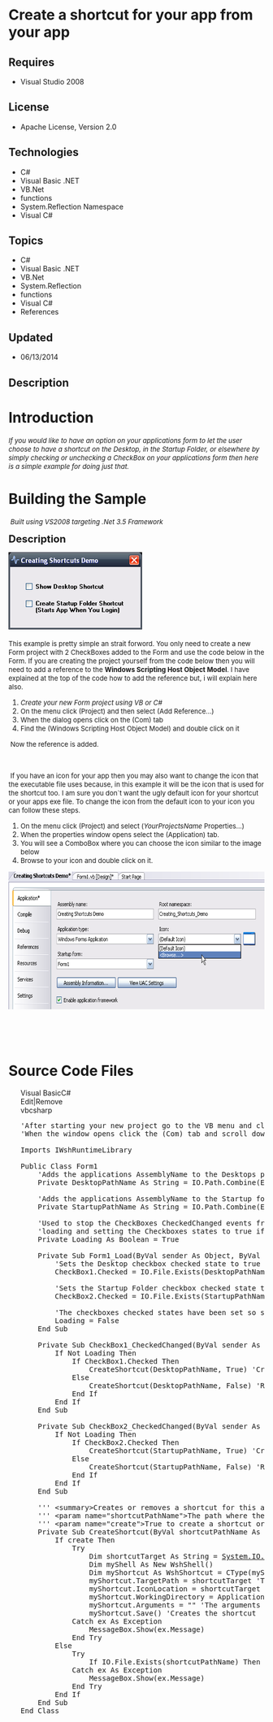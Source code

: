 # Create a shortcut for your app from your app
## Requires
- Visual Studio 2008
## License
- Apache License, Version 2.0
## Technologies
- C#
- Visual Basic .NET
- VB.Net
- functions
- System.Reflection Namespace
- Visual C#
## Topics
- C#
- Visual Basic .NET
- VB.Net
- System.Reflection
- functions
- Visual C#
- References
## Updated
- 06/13/2014
## Description

<h1>Introduction</h1>
<p><em><span style="font-size:small">If you would like to have an option on your applications form to let the user choose to have a shortcut on the Desktop, in the Startup Folder, or elsewhere by simply checking or unchecking a CheckBox on your applications
 form then here is a simple example for doing just that.&nbsp;&nbsp;&nbsp;&nbsp;&nbsp;&nbsp;&nbsp;&nbsp;&nbsp;
</span></em></p>
<h1><span>Building the Sample</span></h1>
<p><em><span style="font-size:small">&nbsp;Built using VS2008 targeting .Net 3.5 Framework</span></em></p>
<p><span style="font-size:20px; font-weight:bold">Description</span></p>
<p><span style="font-size:20px; font-weight:bold"><img id="116806" src="116806-form%20image.png" alt="" width="263" height="152"><br>
</span></p>
<p><span style="font-size:small">This example is pretty simple an strait forword. You only need to create a new Form project with 2 CheckBoxes added to the Form and use the code below in the Form. If you are creating the project yourself from the code below
 then you will need to add a reference to the <strong>Windows Scripting Host Object Model</strong>. I have explained at the top of the code how to add the reference but, i will explain here also.</span><em>&nbsp;</em></p>
<ol>
<li><em><span style="font-size:small">Create your new Form project using VB or C#</span></em>
</li><li><span style="font-size:small">On the menu click (Project) and then select (Add Reference...)</span>
</li><li><span style="font-size:small">When the dialog opens click on the (Com) tab</span>
</li><li><span style="font-size:small">Find the (Windows Scripting Host Object Model) and double click on it</span>
</li></ol>
<p><span style="font-size:small">&nbsp;Now the reference is added.</span></p>
<p>&nbsp;</p>
<p><span style="font-size:small">&nbsp;If you have an icon for your app then you may also want to change the icon that the executable file uses because, in this example it will be the icon that is used for the shortcut too. I am sure you don`t want the ugly
 default icon for your shortcut or your apps exe file. To change the icon from the default icon to your icon you can follow these steps.</span></p>
<ol>
<li><span style="font-size:small">On the menu click (Project) and select (<em>YourProjectsName</em> Properties...)</span>
</li><li><span style="font-size:small">When the properties window opens select the (Application) tab.</span>
</li><li><span style="font-size:small">You will see a ComboBox where you can choose the icon similar to the image below</span>
</li><li><span style="font-size:small">Browse to your icon and double click on it.<br>
</span></li></ol>
<p><span style="font-size:small"><img id="116805" src="116805-set%20exe%20icon.png" alt="" width="666" height="271"><br>
</span></p>
<p>&nbsp;</p>
<p>&nbsp;</p>
<h1><span>Source Code Files</span></h1>
<ul>
<div class="scriptcode">
<div class="pluginEditHolder" pluginCommand="mceScriptCode">
<div class="title"><span>Visual Basic</span><span>C#</span></div>
<div class="pluginLinkHolder"><span class="pluginEditHolderLink">Edit</span>|<span class="pluginRemoveHolderLink">Remove</span></div>
<span class="hidden">vb</span><span class="hidden">csharp</span>


<div class="preview">
<pre class="vb"><span class="visualBasic__com">'After&nbsp;starting&nbsp;your&nbsp;new&nbsp;project&nbsp;go&nbsp;to&nbsp;the&nbsp;VB&nbsp;menu&nbsp;and&nbsp;click&nbsp;(Project)&nbsp;then&nbsp;click&nbsp;(Add&nbsp;Refference...)</span>&nbsp;
<span class="visualBasic__com">'When&nbsp;the&nbsp;window&nbsp;opens&nbsp;click&nbsp;the&nbsp;(Com)&nbsp;tab&nbsp;and&nbsp;scroll&nbsp;down&nbsp;and&nbsp;doubleclick&nbsp;(Windows&nbsp;Scripting&nbsp;Host&nbsp;Object&nbsp;Model).</span>&nbsp;
&nbsp;
<span class="visualBasic__keyword">Imports</span>&nbsp;IWshRuntimeLibrary&nbsp;
&nbsp;
<span class="visualBasic__keyword">Public</span>&nbsp;<span class="visualBasic__keyword">Class</span>&nbsp;Form1&nbsp;
&nbsp;&nbsp;&nbsp;&nbsp;<span class="visualBasic__com">'Adds&nbsp;the&nbsp;applications&nbsp;AssemblyName&nbsp;to&nbsp;the&nbsp;Desktops&nbsp;path&nbsp;and&nbsp;adds&nbsp;the&nbsp;.lnk&nbsp;extension&nbsp;used&nbsp;for&nbsp;shortcuts</span>&nbsp;
&nbsp;&nbsp;&nbsp;&nbsp;<span class="visualBasic__keyword">Private</span>&nbsp;DesktopPathName&nbsp;<span class="visualBasic__keyword">As</span>&nbsp;<span class="visualBasic__keyword">String</span>&nbsp;=&nbsp;IO.Path.Combine(Environment.GetFolderPath(Environment.SpecialFolder.Desktop),&nbsp;My.Application.Info.AssemblyName&nbsp;&amp;&nbsp;<span class="visualBasic__string">&quot;.lnk&quot;</span>)&nbsp;
&nbsp;
&nbsp;&nbsp;&nbsp;&nbsp;<span class="visualBasic__com">'Adds&nbsp;the&nbsp;applications&nbsp;AssemblyName&nbsp;to&nbsp;the&nbsp;Startup&nbsp;folder&nbsp;path&nbsp;and&nbsp;adds&nbsp;the&nbsp;.lnk&nbsp;extension&nbsp;used&nbsp;for&nbsp;shortcuts</span>&nbsp;
&nbsp;&nbsp;&nbsp;&nbsp;<span class="visualBasic__keyword">Private</span>&nbsp;StartupPathName&nbsp;<span class="visualBasic__keyword">As</span>&nbsp;<span class="visualBasic__keyword">String</span>&nbsp;=&nbsp;IO.Path.Combine(Environment.GetFolderPath(Environment.SpecialFolder.Startup),&nbsp;My.Application.Info.AssemblyName&nbsp;&amp;&nbsp;<span class="visualBasic__string">&quot;.lnk&quot;</span>)&nbsp;
&nbsp;
&nbsp;&nbsp;&nbsp;&nbsp;<span class="visualBasic__com">'Used&nbsp;to&nbsp;stop&nbsp;the&nbsp;CheckBoxes&nbsp;CheckedChanged&nbsp;events&nbsp;from&nbsp;calling&nbsp;the&nbsp;CreateShortcut&nbsp;sub&nbsp;when&nbsp;the&nbsp;form&nbsp;is</span>&nbsp;
&nbsp;&nbsp;&nbsp;&nbsp;<span class="visualBasic__com">'loading&nbsp;and&nbsp;setting&nbsp;the&nbsp;Checkboxes&nbsp;states&nbsp;to&nbsp;true&nbsp;if&nbsp;the&nbsp;shortcuts&nbsp;exist.</span>&nbsp;
&nbsp;&nbsp;&nbsp;&nbsp;<span class="visualBasic__keyword">Private</span>&nbsp;Loading&nbsp;<span class="visualBasic__keyword">As</span>&nbsp;<span class="visualBasic__keyword">Boolean</span>&nbsp;=&nbsp;<span class="visualBasic__keyword">True</span>&nbsp;
&nbsp;
&nbsp;&nbsp;&nbsp;&nbsp;<span class="visualBasic__keyword">Private</span>&nbsp;<span class="visualBasic__keyword">Sub</span>&nbsp;Form1_Load(<span class="visualBasic__keyword">ByVal</span>&nbsp;sender&nbsp;<span class="visualBasic__keyword">As</span>&nbsp;<span class="visualBasic__keyword">Object</span>,&nbsp;<span class="visualBasic__keyword">ByVal</span>&nbsp;e&nbsp;<span class="visualBasic__keyword">As</span>&nbsp;<a class="libraryLink" href="http://msdn.microsoft.com/en-US/library/System.EventArgs.aspx" target="_blank" title="Auto generated link to System.EventArgs">System.EventArgs</a>)&nbsp;<span class="visualBasic__keyword">Handles</span>&nbsp;<span class="visualBasic__keyword">Me</span>.Load&nbsp;
&nbsp;&nbsp;&nbsp;&nbsp;&nbsp;&nbsp;&nbsp;&nbsp;<span class="visualBasic__com">'Sets&nbsp;the&nbsp;Desktop&nbsp;checkbox&nbsp;checked&nbsp;state&nbsp;to&nbsp;true&nbsp;if&nbsp;the&nbsp;desktop&nbsp;shortcut&nbsp;exists</span>&nbsp;
&nbsp;&nbsp;&nbsp;&nbsp;&nbsp;&nbsp;&nbsp;&nbsp;CheckBox1.Checked&nbsp;=&nbsp;IO.File.Exists(DesktopPathName)&nbsp;
&nbsp;
&nbsp;&nbsp;&nbsp;&nbsp;&nbsp;&nbsp;&nbsp;&nbsp;<span class="visualBasic__com">'Sets&nbsp;the&nbsp;Startup&nbsp;Folder&nbsp;checkbox&nbsp;checked&nbsp;state&nbsp;to&nbsp;true&nbsp;if&nbsp;the&nbsp;Startup&nbsp;folder&nbsp;shortcut&nbsp;exists</span>&nbsp;
&nbsp;&nbsp;&nbsp;&nbsp;&nbsp;&nbsp;&nbsp;&nbsp;CheckBox2.Checked&nbsp;=&nbsp;IO.File.Exists(StartupPathName)&nbsp;
&nbsp;
&nbsp;&nbsp;&nbsp;&nbsp;&nbsp;&nbsp;&nbsp;&nbsp;<span class="visualBasic__com">'The&nbsp;checkboxes&nbsp;checked&nbsp;states&nbsp;have&nbsp;been&nbsp;set&nbsp;so&nbsp;set&nbsp;Loading&nbsp;to&nbsp;false&nbsp;to&nbsp;allow&nbsp;the&nbsp;CreateShortcut&nbsp;sub&nbsp;to&nbsp;be&nbsp;called&nbsp;now</span>&nbsp;
&nbsp;&nbsp;&nbsp;&nbsp;&nbsp;&nbsp;&nbsp;&nbsp;Loading&nbsp;=&nbsp;<span class="visualBasic__keyword">False</span>&nbsp;
&nbsp;&nbsp;&nbsp;&nbsp;<span class="visualBasic__keyword">End</span>&nbsp;<span class="visualBasic__keyword">Sub</span>&nbsp;
&nbsp;
&nbsp;&nbsp;&nbsp;&nbsp;<span class="visualBasic__keyword">Private</span>&nbsp;<span class="visualBasic__keyword">Sub</span>&nbsp;CheckBox1_CheckedChanged(<span class="visualBasic__keyword">ByVal</span>&nbsp;sender&nbsp;<span class="visualBasic__keyword">As</span>&nbsp;System.<span class="visualBasic__keyword">Object</span>,&nbsp;<span class="visualBasic__keyword">ByVal</span>&nbsp;e&nbsp;<span class="visualBasic__keyword">As</span>&nbsp;<a class="libraryLink" href="http://msdn.microsoft.com/en-US/library/System.EventArgs.aspx" target="_blank" title="Auto generated link to System.EventArgs">System.EventArgs</a>)&nbsp;<span class="visualBasic__keyword">Handles</span>&nbsp;CheckBox1.CheckedChanged&nbsp;
&nbsp;&nbsp;&nbsp;&nbsp;&nbsp;&nbsp;&nbsp;&nbsp;<span class="visualBasic__keyword">If</span>&nbsp;<span class="visualBasic__keyword">Not</span>&nbsp;Loading&nbsp;<span class="visualBasic__keyword">Then</span>&nbsp;
&nbsp;&nbsp;&nbsp;&nbsp;&nbsp;&nbsp;&nbsp;&nbsp;&nbsp;&nbsp;&nbsp;&nbsp;<span class="visualBasic__keyword">If</span>&nbsp;CheckBox1.Checked&nbsp;<span class="visualBasic__keyword">Then</span>&nbsp;
&nbsp;&nbsp;&nbsp;&nbsp;&nbsp;&nbsp;&nbsp;&nbsp;&nbsp;&nbsp;&nbsp;&nbsp;&nbsp;&nbsp;&nbsp;&nbsp;CreateShortcut(DesktopPathName,&nbsp;<span class="visualBasic__keyword">True</span>)&nbsp;<span class="visualBasic__com">'Create&nbsp;a&nbsp;shortcut&nbsp;on&nbsp;the&nbsp;desktop</span>&nbsp;
&nbsp;&nbsp;&nbsp;&nbsp;&nbsp;&nbsp;&nbsp;&nbsp;&nbsp;&nbsp;&nbsp;&nbsp;<span class="visualBasic__keyword">Else</span>&nbsp;
&nbsp;&nbsp;&nbsp;&nbsp;&nbsp;&nbsp;&nbsp;&nbsp;&nbsp;&nbsp;&nbsp;&nbsp;&nbsp;&nbsp;&nbsp;&nbsp;CreateShortcut(DesktopPathName,&nbsp;<span class="visualBasic__keyword">False</span>)&nbsp;<span class="visualBasic__com">'Remove&nbsp;the&nbsp;shortcut&nbsp;from&nbsp;the&nbsp;desktop</span>&nbsp;
&nbsp;&nbsp;&nbsp;&nbsp;&nbsp;&nbsp;&nbsp;&nbsp;&nbsp;&nbsp;&nbsp;&nbsp;<span class="visualBasic__keyword">End</span>&nbsp;<span class="visualBasic__keyword">If</span>&nbsp;
&nbsp;&nbsp;&nbsp;&nbsp;&nbsp;&nbsp;&nbsp;&nbsp;<span class="visualBasic__keyword">End</span>&nbsp;<span class="visualBasic__keyword">If</span>&nbsp;
&nbsp;&nbsp;&nbsp;&nbsp;<span class="visualBasic__keyword">End</span>&nbsp;<span class="visualBasic__keyword">Sub</span>&nbsp;
&nbsp;
&nbsp;&nbsp;&nbsp;&nbsp;<span class="visualBasic__keyword">Private</span>&nbsp;<span class="visualBasic__keyword">Sub</span>&nbsp;CheckBox2_CheckedChanged(<span class="visualBasic__keyword">ByVal</span>&nbsp;sender&nbsp;<span class="visualBasic__keyword">As</span>&nbsp;System.<span class="visualBasic__keyword">Object</span>,&nbsp;<span class="visualBasic__keyword">ByVal</span>&nbsp;e&nbsp;<span class="visualBasic__keyword">As</span>&nbsp;<a class="libraryLink" href="http://msdn.microsoft.com/en-US/library/System.EventArgs.aspx" target="_blank" title="Auto generated link to System.EventArgs">System.EventArgs</a>)&nbsp;<span class="visualBasic__keyword">Handles</span>&nbsp;CheckBox2.CheckedChanged&nbsp;
&nbsp;&nbsp;&nbsp;&nbsp;&nbsp;&nbsp;&nbsp;&nbsp;<span class="visualBasic__keyword">If</span>&nbsp;<span class="visualBasic__keyword">Not</span>&nbsp;Loading&nbsp;<span class="visualBasic__keyword">Then</span>&nbsp;
&nbsp;&nbsp;&nbsp;&nbsp;&nbsp;&nbsp;&nbsp;&nbsp;&nbsp;&nbsp;&nbsp;&nbsp;<span class="visualBasic__keyword">If</span>&nbsp;CheckBox2.Checked&nbsp;<span class="visualBasic__keyword">Then</span>&nbsp;
&nbsp;&nbsp;&nbsp;&nbsp;&nbsp;&nbsp;&nbsp;&nbsp;&nbsp;&nbsp;&nbsp;&nbsp;&nbsp;&nbsp;&nbsp;&nbsp;CreateShortcut(StartupPathName,&nbsp;<span class="visualBasic__keyword">True</span>)&nbsp;<span class="visualBasic__com">'Create&nbsp;a&nbsp;shortcut&nbsp;in&nbsp;the&nbsp;startup&nbsp;folder</span>&nbsp;
&nbsp;&nbsp;&nbsp;&nbsp;&nbsp;&nbsp;&nbsp;&nbsp;&nbsp;&nbsp;&nbsp;&nbsp;<span class="visualBasic__keyword">Else</span>&nbsp;
&nbsp;&nbsp;&nbsp;&nbsp;&nbsp;&nbsp;&nbsp;&nbsp;&nbsp;&nbsp;&nbsp;&nbsp;&nbsp;&nbsp;&nbsp;&nbsp;CreateShortcut(StartupPathName,&nbsp;<span class="visualBasic__keyword">False</span>)&nbsp;<span class="visualBasic__com">'Remove&nbsp;the&nbsp;shortcut&nbsp;in&nbsp;the&nbsp;startup&nbsp;folder</span>&nbsp;
&nbsp;&nbsp;&nbsp;&nbsp;&nbsp;&nbsp;&nbsp;&nbsp;&nbsp;&nbsp;&nbsp;&nbsp;<span class="visualBasic__keyword">End</span>&nbsp;<span class="visualBasic__keyword">If</span>&nbsp;
&nbsp;&nbsp;&nbsp;&nbsp;&nbsp;&nbsp;&nbsp;&nbsp;<span class="visualBasic__keyword">End</span>&nbsp;<span class="visualBasic__keyword">If</span>&nbsp;
&nbsp;&nbsp;&nbsp;&nbsp;<span class="visualBasic__keyword">End</span>&nbsp;<span class="visualBasic__keyword">Sub</span>&nbsp;
&nbsp;
&nbsp;&nbsp;&nbsp;&nbsp;<span class="visualBasic__com">'''&nbsp;&lt;summary&gt;Creates&nbsp;or&nbsp;removes&nbsp;a&nbsp;shortcut&nbsp;for&nbsp;this&nbsp;application&nbsp;at&nbsp;the&nbsp;specified&nbsp;pathname.&lt;/summary&gt;</span>&nbsp;
&nbsp;&nbsp;&nbsp;&nbsp;<span class="visualBasic__com">'''&nbsp;&lt;param&nbsp;name=&quot;shortcutPathName&quot;&gt;The&nbsp;path&nbsp;where&nbsp;the&nbsp;shortcut&nbsp;is&nbsp;to&nbsp;be&nbsp;created&nbsp;or&nbsp;removed&nbsp;from&nbsp;including&nbsp;the&nbsp;(.lnk)&nbsp;extension.&lt;/param&gt;</span>&nbsp;
&nbsp;&nbsp;&nbsp;&nbsp;<span class="visualBasic__com">'''&nbsp;&lt;param&nbsp;name=&quot;create&quot;&gt;True&nbsp;to&nbsp;create&nbsp;a&nbsp;shortcut&nbsp;or&nbsp;False&nbsp;to&nbsp;remove&nbsp;the&nbsp;shortcut.&lt;/param&gt;</span>&nbsp;
&nbsp;&nbsp;&nbsp;&nbsp;<span class="visualBasic__keyword">Private</span>&nbsp;<span class="visualBasic__keyword">Sub</span>&nbsp;CreateShortcut(<span class="visualBasic__keyword">ByVal</span>&nbsp;shortcutPathName&nbsp;<span class="visualBasic__keyword">As</span>&nbsp;<span class="visualBasic__keyword">String</span>,&nbsp;<span class="visualBasic__keyword">ByVal</span>&nbsp;create&nbsp;<span class="visualBasic__keyword">As</span>&nbsp;<span class="visualBasic__keyword">Boolean</span>)&nbsp;
&nbsp;&nbsp;&nbsp;&nbsp;&nbsp;&nbsp;&nbsp;&nbsp;<span class="visualBasic__keyword">If</span>&nbsp;create&nbsp;<span class="visualBasic__keyword">Then</span>&nbsp;
&nbsp;&nbsp;&nbsp;&nbsp;&nbsp;&nbsp;&nbsp;&nbsp;&nbsp;&nbsp;&nbsp;&nbsp;<span class="visualBasic__keyword">Try</span>&nbsp;
&nbsp;&nbsp;&nbsp;&nbsp;&nbsp;&nbsp;&nbsp;&nbsp;&nbsp;&nbsp;&nbsp;&nbsp;&nbsp;&nbsp;&nbsp;&nbsp;<span class="visualBasic__keyword">Dim</span>&nbsp;shortcutTarget&nbsp;<span class="visualBasic__keyword">As</span>&nbsp;<span class="visualBasic__keyword">String</span>&nbsp;=&nbsp;<a class="libraryLink" href="http://msdn.microsoft.com/en-US/library/System.IO.Path.Combine.aspx" target="_blank" title="Auto generated link to System.IO.Path.Combine">System.IO.Path.Combine</a>(Application.StartupPath,&nbsp;My.Application.Info.AssemblyName&nbsp;&amp;&nbsp;<span class="visualBasic__string">&quot;.exe&quot;</span>)&nbsp;
&nbsp;&nbsp;&nbsp;&nbsp;&nbsp;&nbsp;&nbsp;&nbsp;&nbsp;&nbsp;&nbsp;&nbsp;&nbsp;&nbsp;&nbsp;&nbsp;<span class="visualBasic__keyword">Dim</span>&nbsp;myShell&nbsp;<span class="visualBasic__keyword">As</span>&nbsp;<span class="visualBasic__keyword">New</span>&nbsp;WshShell()&nbsp;
&nbsp;&nbsp;&nbsp;&nbsp;&nbsp;&nbsp;&nbsp;&nbsp;&nbsp;&nbsp;&nbsp;&nbsp;&nbsp;&nbsp;&nbsp;&nbsp;<span class="visualBasic__keyword">Dim</span>&nbsp;myShortcut&nbsp;<span class="visualBasic__keyword">As</span>&nbsp;WshShortcut&nbsp;=&nbsp;<span class="visualBasic__keyword">CType</span>(myShell.CreateShortcut(shortcutPathName),&nbsp;WshShortcut)&nbsp;
&nbsp;&nbsp;&nbsp;&nbsp;&nbsp;&nbsp;&nbsp;&nbsp;&nbsp;&nbsp;&nbsp;&nbsp;&nbsp;&nbsp;&nbsp;&nbsp;myShortcut.TargetPath&nbsp;=&nbsp;shortcutTarget&nbsp;<span class="visualBasic__com">'The&nbsp;exe&nbsp;file&nbsp;this&nbsp;shortcut&nbsp;executes&nbsp;when&nbsp;double&nbsp;clicked</span>&nbsp;
&nbsp;&nbsp;&nbsp;&nbsp;&nbsp;&nbsp;&nbsp;&nbsp;&nbsp;&nbsp;&nbsp;&nbsp;&nbsp;&nbsp;&nbsp;&nbsp;myShortcut.IconLocation&nbsp;=&nbsp;shortcutTarget&nbsp;&amp;&nbsp;<span class="visualBasic__string">&quot;,0&quot;</span>&nbsp;<span class="visualBasic__com">'Sets&nbsp;the&nbsp;icon&nbsp;of&nbsp;the&nbsp;shortcut&nbsp;to&nbsp;the&nbsp;exe`s&nbsp;icon</span>&nbsp;
&nbsp;&nbsp;&nbsp;&nbsp;&nbsp;&nbsp;&nbsp;&nbsp;&nbsp;&nbsp;&nbsp;&nbsp;&nbsp;&nbsp;&nbsp;&nbsp;myShortcut.WorkingDirectory&nbsp;=&nbsp;Application.StartupPath&nbsp;<span class="visualBasic__com">'The&nbsp;working&nbsp;directory&nbsp;for&nbsp;the&nbsp;exe</span>&nbsp;
&nbsp;&nbsp;&nbsp;&nbsp;&nbsp;&nbsp;&nbsp;&nbsp;&nbsp;&nbsp;&nbsp;&nbsp;&nbsp;&nbsp;&nbsp;&nbsp;myShortcut.Arguments&nbsp;=&nbsp;<span class="visualBasic__string">&quot;&quot;</span>&nbsp;<span class="visualBasic__com">'The&nbsp;arguments&nbsp;used&nbsp;when&nbsp;executing&nbsp;the&nbsp;exe</span>&nbsp;
&nbsp;&nbsp;&nbsp;&nbsp;&nbsp;&nbsp;&nbsp;&nbsp;&nbsp;&nbsp;&nbsp;&nbsp;&nbsp;&nbsp;&nbsp;&nbsp;myShortcut.Save()&nbsp;<span class="visualBasic__com">'Creates&nbsp;the&nbsp;shortcut</span>&nbsp;
&nbsp;&nbsp;&nbsp;&nbsp;&nbsp;&nbsp;&nbsp;&nbsp;&nbsp;&nbsp;&nbsp;&nbsp;<span class="visualBasic__keyword">Catch</span>&nbsp;ex&nbsp;<span class="visualBasic__keyword">As</span>&nbsp;Exception&nbsp;
&nbsp;&nbsp;&nbsp;&nbsp;&nbsp;&nbsp;&nbsp;&nbsp;&nbsp;&nbsp;&nbsp;&nbsp;&nbsp;&nbsp;&nbsp;&nbsp;MessageBox.Show(ex.Message)&nbsp;
&nbsp;&nbsp;&nbsp;&nbsp;&nbsp;&nbsp;&nbsp;&nbsp;&nbsp;&nbsp;&nbsp;&nbsp;<span class="visualBasic__keyword">End</span>&nbsp;<span class="visualBasic__keyword">Try</span>&nbsp;
&nbsp;&nbsp;&nbsp;&nbsp;&nbsp;&nbsp;&nbsp;&nbsp;<span class="visualBasic__keyword">Else</span>&nbsp;
&nbsp;&nbsp;&nbsp;&nbsp;&nbsp;&nbsp;&nbsp;&nbsp;&nbsp;&nbsp;&nbsp;&nbsp;<span class="visualBasic__keyword">Try</span>&nbsp;
&nbsp;&nbsp;&nbsp;&nbsp;&nbsp;&nbsp;&nbsp;&nbsp;&nbsp;&nbsp;&nbsp;&nbsp;&nbsp;&nbsp;&nbsp;&nbsp;<span class="visualBasic__keyword">If</span>&nbsp;IO.File.Exists(shortcutPathName)&nbsp;<span class="visualBasic__keyword">Then</span>&nbsp;IO.File.Delete(shortcutPathName)&nbsp;
&nbsp;&nbsp;&nbsp;&nbsp;&nbsp;&nbsp;&nbsp;&nbsp;&nbsp;&nbsp;&nbsp;&nbsp;<span class="visualBasic__keyword">Catch</span>&nbsp;ex&nbsp;<span class="visualBasic__keyword">As</span>&nbsp;Exception&nbsp;
&nbsp;&nbsp;&nbsp;&nbsp;&nbsp;&nbsp;&nbsp;&nbsp;&nbsp;&nbsp;&nbsp;&nbsp;&nbsp;&nbsp;&nbsp;&nbsp;MessageBox.Show(ex.Message)&nbsp;
&nbsp;&nbsp;&nbsp;&nbsp;&nbsp;&nbsp;&nbsp;&nbsp;&nbsp;&nbsp;&nbsp;&nbsp;<span class="visualBasic__keyword">End</span>&nbsp;<span class="visualBasic__keyword">Try</span>&nbsp;
&nbsp;&nbsp;&nbsp;&nbsp;&nbsp;&nbsp;&nbsp;&nbsp;<span class="visualBasic__keyword">End</span>&nbsp;<span class="visualBasic__keyword">If</span>&nbsp;
&nbsp;&nbsp;&nbsp;&nbsp;<span class="visualBasic__keyword">End</span>&nbsp;<span class="visualBasic__keyword">Sub</span>&nbsp;
<span class="visualBasic__keyword">End</span>&nbsp;<span class="visualBasic__keyword">Class</span>&nbsp;
</pre>
</div>
</div>
</div>
<div class="endscriptcode">&nbsp;</div>
</ul>
